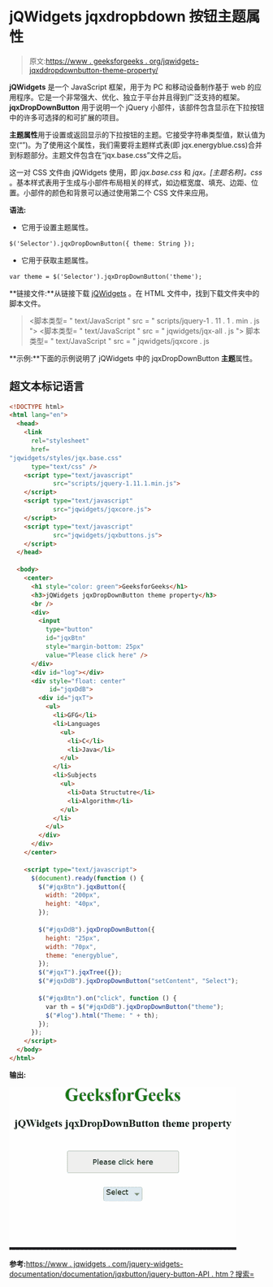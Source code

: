 # jQWidgets jqxdropbdown 按钮主题属性

> 原文:[https://www . geeksforgeeks . org/jqwidgets-jqxddropdownbutton-theme-property/](https://www.geeksforgeeks.org/jqwidgets-jqxdropdownbutton-theme-property/)

**jQWidgets** 是一个 JavaScript 框架，用于为 PC 和移动设备制作基于 web 的应用程序。它是一个非常强大、优化、独立于平台并且得到广泛支持的框架。 **jqxDropDownButton** 用于说明一个 jQuery 小部件，该部件包含显示在下拉按钮中的许多可选择的和可扩展的项目。

**主题属性**用于设置或返回显示的下拉按钮的主题。它接受字符串类型值，默认值为空(“”)。为了使用这个属性，我们需要将主题样式表(即 jqx.energyblue.css)合并到标题部分。主题文件包含在“jqx.base.css”文件之后。

这一对 CSS 文件由 jQWidgets 使用，即 *jqx.base.css* 和 *jqx。[主题名称]。css* 。基本样式表用于生成与小部件布局相关的样式，如边框宽度、填充、边距、位置。小部件的颜色和背景可以通过使用第二个 CSS 文件来应用。

**语法:**

*   它用于设置主题属性。

```html
$('Selector').jqxDropDownButton({ theme: String });
```

*   它用于获取主题属性。

```html
var theme = $('Selector').jqxDropDownButton('theme');
```

**链接文件:**从链接下载 [jQWidgets](https://www.jqwidgets.com/download/) 。在 HTML 文件中，找到下载文件夹中的脚本文件。

> <link rel="”stylesheet”" href="”jqwidgets/styles/jqx.base.css”" type="”text/css”">
> <脚本类型= " text/JavaScript " src = " scripts/jquery-1 . 11 . 1 . min . js "></脚本>
> <脚本类型= " text/JavaScript " src = " jqwidgets/jqx-all . js "></脚本>
> 脚本类型= " text/JavaScript " src = " jqwidgets/jqxcore . js

**示例:**下面的示例说明了 jQWidgets 中的 jqxDropDownButton **主题**属性。

## 超文本标记语言

```html
<!DOCTYPE html>
<html lang="en">
  <head>
    <link
      rel="stylesheet"
      href=
"jqwidgets/styles/jqx.base.css"
      type="text/css" />
    <script type="text/javascript" 
            src="scripts/jquery-1.11.1.min.js">
    </script>
    <script type="text/javascript" 
            src="jqwidgets/jqxcore.js">
    </script>
    <script type="text/javascript" 
            src="jqwidgets/jqxbuttons.js">
    </script>
  </head>

  <body>
    <center>
      <h1 style="color: green">GeeksforGeeks</h1>
      <h3>jQWidgets jqxDropDownButton theme property</h3>
      <br />
      <div>
        <input
          type="button"
          id="jqxBtn"
          style="margin-bottom: 25px"
          value="Please click here" />
      </div>
      <div id="log"></div>
      <div style="float: center" 
           id="jqxDdB">
        <div id="jqxT">
          <ul>
            <li>GFG</li>
            <li>Languages
              <ul>
                <li>C</li>
                <li>Java</li>
              </ul>
            </li>
            <li>Subjects
              <ul>
                <li>Data Structutre</li>
                <li>Algorithm</li>
              </ul>
            </li>
          </ul>
        </div>
      </div>
    </center>

    <script type="text/javascript">
      $(document).ready(function () {
        $("#jqxBtn").jqxButton({
          width: "200px",
          height: "40px",
        });

        $("#jqxDdB").jqxDropDownButton({
          height: "25px",
          width: "70px",
          theme: "energyblue",
        });
        $("#jqxT").jqxTree({});
        $("#jqxDdB").jqxDropDownButton("setContent", "Select");

        $("#jqxBtn").on("click", function () {
          var th = $("#jqxDdB").jqxDropDownButton("theme");
          $("#log").html("Theme: " + th);
        });
      });
    </script>
  </body>
</html>
```

**输出:**

![](img/5f6524b95abe25ab59b0bace1deedd69.png)

**参考:**[https://www . jqwidgets . com/jquery-widgets-documentation/documentation/jqxbutton/jquery-button-API . htm？搜索=](https://www.jqwidgets.com/jquery-widgets-documentation/documentation/jqxbutton/jquery-button-api.htm?search=)